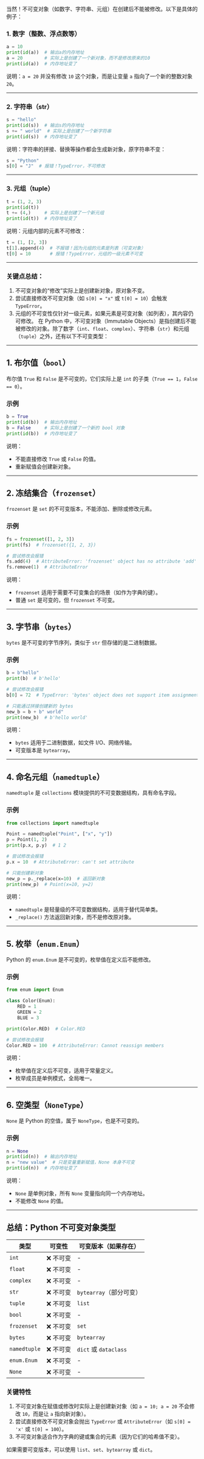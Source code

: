 当然！不可变对象（如数字、字符串、元组）在创建后不能被修改。以下是具体的例子：

### 1. 数字（整数、浮点数等）
```python
a = 10
print(id(a))  # 输出a的内存地址
a = 20        # 实际上是创建了一个新对象，而不是修改原来的10
print(id(a))  # 内存地址变了
```
说明：`a = 20` 并没有修改 `10` 这个对象，而是让变量 `a` 指向了一个新的整数对象 `20`。

---

### 2. 字符串（str）
```python
s = "hello"
print(id(s))  # 输出s的内存地址
s += " world"  # 实际上是创建了一个新字符串
print(id(s))  # 内存地址变了
```
说明：字符串的拼接、替换等操作都会生成新对象，原字符串不变：
```python
s = "Python"
s[0] = "J"  # 报错！TypeError，不可修改
```

---

### 3. 元组（tuple）
```python
t = (1, 2, 3)
print(id(t))  
t += (4,)     # 实际上是创建了一个新元组
print(id(t))  # 内存地址变了
```
说明：元组内部的元素不可修改：
```python
t = (1, [2, 3])
t[1].append(4)  # 不报错！因为元组的元素是列表（可变对象）
t[0] = 10       # 报错！TypeError，元组的一级元素不可变
```

---

### 关键点总结：
1. 不可变对象的“修改”实际上是创建新对象，原对象不变。
2. 尝试直接修改不可变对象（如 `s[0] = "x"` 或 `t[0] = 10`）会触发 `TypeError`。
3. 元组的不可变性仅针对一级元素，如果元素是可变对象（如列表），其内容仍可修改。
在 Python 中，不可变对象（Immutable Objects）是指创建后不能被修改的对象。除了数字（`int`、`float`、`complex`）、字符串（`str`）和元组（`tuple`）之外，还有以下不可变类型：

---

## 1. 布尔值（`bool`）
布尔值 `True` 和 `False` 是不可变的，它们实际上是 `int` 的子类（`True == 1`，`False == 0`）。

### 示例
```python
b = True
print(id(b))  # 输出内存地址
b = False     # 实际上是创建了一个新的 bool 对象
print(id(b))  # 内存地址变了
```
说明：
- 不能直接修改 `True` 或 `False` 的值。
- 重新赋值会创建新对象。

---

## 2. 冻结集合（`frozenset`）
`frozenset` 是 `set` 的不可变版本，不能添加、删除或修改元素。

### 示例
```python
fs = frozenset([1, 2, 3])
print(fs)  # frozenset({1, 2, 3})

# 尝试修改会报错
fs.add(4)  # AttributeError: 'frozenset' object has no attribute 'add'
fs.remove(1)  # AttributeError
```
说明：
- `frozenset` 适用于需要不可变集合的场景（如作为字典的键）。
- 普通 `set` 是可变的，但 `frozenset` 不可变。

---

## 3. 字节串（`bytes`）
`bytes` 是不可变的字节序列，类似于 `str` 但存储的是二进制数据。

### 示例
```python
b = b"hello"
print(b)  # b'hello'

# 尝试修改会报错
b[0] = 72  # TypeError: 'bytes' object does not support item assignment

# 只能通过拼接创建新的 bytes
new_b = b + b" world"
print(new_b)  # b'hello world'
```
说明：
- `bytes` 适用于二进制数据，如文件 I/O、网络传输。
- 可变版本是 `bytearray`。

---

## 4. 命名元组（`namedtuple`）
`namedtuple` 是 `collections` 模块提供的不可变数据结构，具有命名字段。

### 示例
```python
from collections import namedtuple

Point = namedtuple("Point", ["x", "y"])
p = Point(1, 2)
print(p.x, p.y)  # 1 2

# 尝试修改会报错
p.x = 10  # AttributeError: can't set attribute

# 只能创建新对象
new_p = p._replace(x=10)  # 返回新对象
print(new_p)  # Point(x=10, y=2)
```
说明：
- `namedtuple` 是轻量级的不可变数据结构，适用于替代简单类。
- `_replace()` 方法返回新对象，而不是修改原对象。

---

## 5. 枚举（`enum.Enum`）
Python 的 `enum.Enum` 是不可变的，枚举值在定义后不能修改。

### 示例
```python
from enum import Enum

class Color(Enum):
    RED = 1
    GREEN = 2
    BLUE = 3

print(Color.RED)  # Color.RED

# 尝试修改会报错
Color.RED = 100  # AttributeError: Cannot reassign members
```
说明：
- 枚举值在定义后不可变，适用于常量定义。
- 枚举成员是单例模式，全局唯一。

---

## 6. 空类型（`NoneType`）
`None` 是 Python 的空值，属于 `NoneType`，也是不可变的。

### 示例
```python
n = None
print(id(n))  # 输出内存地址
n = "new value"  # 只是变量重新赋值，None 本身不可变
print(id(n))  # 内存地址变了
```
说明：
- `None` 是单例对象，所有 `None` 变量指向同一个内存地址。
- 不能修改 `None` 的值。

---

## 总结：Python 不可变对象类型

| 类型 | 可变性 | 可变版本（如果存在） |
|------|--------|------------------|
| `int` | ❌ 不可变 | - |
| `float` | ❌ 不可变 | - |
| `complex` | ❌ 不可变 | - |
| `str` | ❌ 不可变 | `bytearray`（部分可变） |
| `tuple` | ❌ 不可变 | `list` |
| `bool` | ❌ 不可变 | - |
| `frozenset` | ❌ 不可变 | `set` |
| `bytes` | ❌ 不可变 | `bytearray` |
| `namedtuple` | ❌ 不可变 | `dict` 或 `dataclass` |
| `enum.Enum` | ❌ 不可变 | - |
| `None` | ❌ 不可变 | - |

### 关键特性
1. 不可变对象在赋值或修改时实际上是创建新对象（如 `a = 10; a = 20` 不会修改 `10`，而是让 `a` 指向新对象）。
2. 尝试直接修改不可变对象会抛出 `TypeError` 或 `AttributeError`（如 `s[0] = 'x'` 或 `t[0] = 100`）。
3. 不可变对象适合作为字典的键或集合的元素（因为它们的哈希值不变）。

如果需要可变版本，可以使用 `list`、`set`、`bytearray` 或 `dict`。